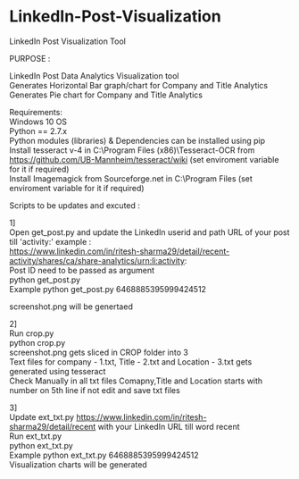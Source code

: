 # LinkedIn-Post-Visualization
LinkedIn Post Visualization Tool

PURPOSE : <br>

LinkedIn Post Data Analytics Visualization tool <br>
Generates Horizontal Bar graph/chart for Company and Title Analytics <br>
Generates Pie chart for Company and Title Analytics <br>

Requirements: <br>
Windows 10 OS <br>
Python == 2.7.x <br>
Python modules (libraries) & Dependencies can be installed using pip <br>
Install tesseract v-4 in C:\Program Files (x86)\Tesseract-OCR from https://github.com/UB-Mannheim/tesseract/wiki  (set enviroment variable for it if required) <br>
Install Imagemagick from Sourceforge.net in C:\Program Files (set enviroment variable for it if required) <br>

Scripts to be updates and excuted : <br>

1]<br>
Open get_post.py and update the LinkedIn userid and path URL of your post till 'activity:' example :<br>
https://www.linkedin.com/in/ritesh-sharma29/detail/recent-activity/shares/ca/share-analytics/urn:li:activity: <br>
Post ID need to be passed as argument <br>
python get_post.py <postid> <br>
Example python get_post.py 6468885395999424512 <br>

screenshot.png will be genertaed <br>

2] <br>
Run crop.py <br>
python crop.py <br>
screenshot.png gets sliced in CROP folder into 3 <br>
Text files for company - 1.txt, Title - 2.txt and Location - 3.txt gets generated using tesseract <br>
Check Manually in all txt files Comapny,Title and Location starts with number on 5th line if not edit and save txt files

3] <br>
Update ext_txt.py https://www.linkedin.com/in/ritesh-sharma29/detail/recent with your LinkedIn URL till word recent <br>
Run ext_txt.py <br>
python ext_txt.py <postid> <br>
Example python ext_txt.py 6468885395999424512 <br>
Visualization charts will be generated 
 










